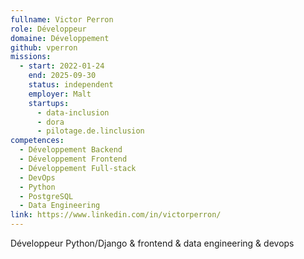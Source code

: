 ```yaml
---
fullname: Victor Perron
role: Développeur
domaine: Développement
github: vperron
missions:
  - start: 2022-01-24
    end: 2025-09-30
    status: independent
    employer: Malt
    startups:
      - data-inclusion
      - dora
      - pilotage.de.linclusion
competences:
  - Développement Backend
  - Développement Frontend
  - Développement Full-stack
  - DevOps
  - Python
  - PostgreSQL
  - Data Engineering
link: https://www.linkedin.com/in/victorperron/
---
```

Développeur Python/Django & frontend & data engineering & devops
